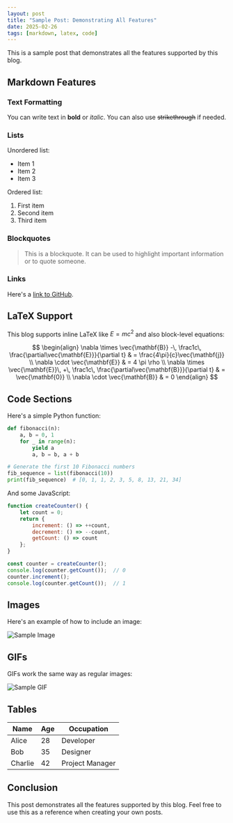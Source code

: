 ```yaml
---
layout: post
title: "Sample Post: Demonstrating All Features"
date: 2025-02-26
tags: [markdown, latex, code]
---
```


This is a sample post that demonstrates all the features supported by this blog.

## Markdown Features

### Text Formatting

You can write text in **bold** or *italic*. You can also use ~~strikethrough~~ if needed.

### Lists

Unordered list:
- Item 1
- Item 2
- Item 3

Ordered list:
1. First item
2. Second item
3. Third item

### Blockquotes

> This is a blockquote. It can be used to highlight important information or to quote someone.

### Links

Here's a [link to GitHub](https://github.com).

## LaTeX Support

This blog supports inline LaTeX like $E = mc^2$ and also block-level equations:

$$
\begin{align}
\nabla \times \vec{\mathbf{B}} -\, \frac1c\, \frac{\partial\vec{\mathbf{E}}}{\partial t} & = \frac{4\pi}{c}\vec{\mathbf{j}} \\
\nabla \cdot \vec{\mathbf{E}} & = 4 \pi \rho \\
\nabla \times \vec{\mathbf{E}}\, +\, \frac1c\, \frac{\partial\vec{\mathbf{B}}}{\partial t} & = \vec{\mathbf{0}} \\
\nabla \cdot \vec{\mathbf{B}} & = 0
\end{align}
$$

## Code Sections

Here's a simple Python function:

```python
def fibonacci(n):
    a, b = 0, 1
    for _ in range(n):
        yield a
        a, b = b, a + b

# Generate the first 10 Fibonacci numbers
fib_sequence = list(fibonacci(10))
print(fib_sequence)  # [0, 1, 1, 2, 3, 5, 8, 13, 21, 34]
```

And some JavaScript:

```javascript
function createCounter() {
    let count = 0;
    return {
        increment: () => ++count,
        decrement: () => --count,
        getCount: () => count
    };
}

const counter = createCounter();
console.log(counter.getCount());  // 0
counter.increment();
console.log(counter.getCount());  // 1
```

## Images

Here's an example of how to include an image:

![Sample Image](https://via.placeholder.com/600x400)

## GIFs

GIFs work the same way as regular images:

![Sample GIF](https://via.placeholder.com/400x300)

## Tables

| Name     | Age | Occupation    |
|----------|-----|---------------|
| Alice    | 28  | Developer     |
| Bob      | 35  | Designer      |
| Charlie  | 42  | Project Manager |

## Conclusion

This post demonstrates all the features supported by this blog. Feel free to use this as a reference when creating your own posts.
